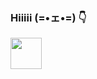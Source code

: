 ### Hiiiii (=•ェ•=) 👇
<img src="https://media.giphy.com/https://media.giphy.com/media/v1.Y2lkPWVjZjA1ZTQ3enFtZ2s1ZWc2ejQ1aG1qMDlkZXluZGltdHN3emI1cnc0cnk4dGZqMyZlcD12MV9naWZzX3NlYXJjaCZjdD1n/LkliTKy1IM0Oyrsa0t/giphy.gif" width="50"></h2>
<!--
**NHHA-R/NHHA-R** is a ✨ _special_ ✨ repository because its `README.md` (this file) appears on your GitHub profile.

Here are some ideas to get you started:

- 🔭 I’m currently working on ...
- 🌱 I’m currently learning ...
- 👯 I’m looking to collaborate on ...
- 🤔 I’m looking for help with ...
- 💬 Ask me about ...
- 📫 How to reach me: ...
- 😄 Pronouns: ...
- ⚡ Fun fact: ...
-->
